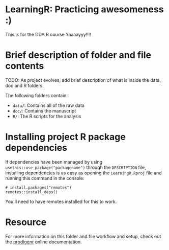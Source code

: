 # LearningR: Practicing awesomeness :)

This is for the DDA R course Yaaaayyy!!!!

# Brief description of folder and file contents

TODO: As project evolves, add brief description of what is inside the data, doc and R folders.

The following folders contain:

- `data/`: Contains all of the raw data
- `doc/`: Contains the manuscript 
- `R/`: The R scripts for the analysis

# Installing project R package dependencies

If dependencies have been managed by using `usethis::use_package("packagename")`
through the `DESCRIPTION` file, installing dependencies is as easy as opening the
`LearningR.Rproj` file and running this command in the console:

    # install.packages("remotes")
    remotes::install_deps()

You'll need to have remotes installed for this to work.

# Resource

For more information on this folder and file workflow and setup, check
out the [prodigenr](https://rostools.github.io/prodigenr) online
documentation.
